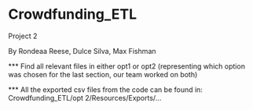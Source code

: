 # Crowdfunding_ETL
Project 2

By Rondeaa Reese, Dulce Silva, Max Fishman



*** Find all relevant files in either opt1 or opt2 (representing which option was chosen for the last section, our team worked on both)

*** All the exported csv files from the code can be found in: Crowdfunding_ETL/opt 2/Resources/Exports/...
